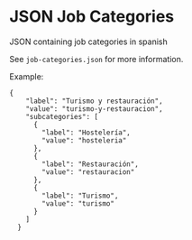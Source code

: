 # JSON Job Categories

JSON containing job categories in spanish

See `job-categories.json` for more information.

Example: 

```
{
    "label": "Turismo y restauración",
    "value": "turismo-y-restauracion",
    "subcategories": [
      {
        "label": "Hostelería",
        "value": "hosteleria"
      },
      {
        "label": "Restauración",
        "value": "restauracion"
      },
      {
        "label": "Turismo",
        "value": "turismo"
      }
    ]
  }
```